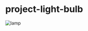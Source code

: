 # project-light-bulb


![lamp](https://user-images.githubusercontent.com/50848988/227562902-d4d96a45-5618-45e9-9e3f-33e96613a43a.gif)
